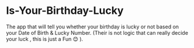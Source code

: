 # Is-Your-Birthday-Lucky
The app that will tell you whether your birthday is lucky or not based on your Date of Birth &amp; Lucky Number. (Their is not logic that can really decide your luck , this is just a Fun 😊 ).
